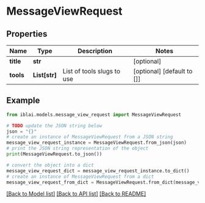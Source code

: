# MessageViewRequest


## Properties

Name | Type | Description | Notes
------------ | ------------- | ------------- | -------------
**title** | **str** |  | [optional] 
**tools** | **List[str]** | List of tools slugs to use | [optional] [default to []]

## Example

```python
from iblai.models.message_view_request import MessageViewRequest

# TODO update the JSON string below
json = "{}"
# create an instance of MessageViewRequest from a JSON string
message_view_request_instance = MessageViewRequest.from_json(json)
# print the JSON string representation of the object
print(MessageViewRequest.to_json())

# convert the object into a dict
message_view_request_dict = message_view_request_instance.to_dict()
# create an instance of MessageViewRequest from a dict
message_view_request_from_dict = MessageViewRequest.from_dict(message_view_request_dict)
```
[[Back to Model list]](../README.md#documentation-for-models) [[Back to API list]](../README.md#documentation-for-api-endpoints) [[Back to README]](../README.md)


